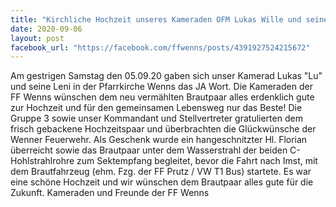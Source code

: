 ```yaml
---
title: "Kirchliche Hochzeit unseres Kameraden OFM Lukas Wille und seiner Leni"
date: 2020-09-06
layout: post
facebook_url: "https://facebook.com/ffwenns/posts/4391927524215672"
---
```


Am gestrigen Samstag den 05.09.20 gaben sich unser Kamerad Lukas "Lu" und seine Leni in der Pfarrkirche Wenns das JA Wort. Die Kameraden der FF Wenns wünschen dem neu vermählten Brautpaar alles erdenklich gute zur Hochzeit und für den gemeinsamen Lebensweg nur das Beste! Die Gruppe 3 sowie unser Kommandant und Stellvertreter gratulierten dem frisch gebackene Hochzeitspaar und überbrachten die Glückwünsche der Wenner Feuerwehr. Als Geschenk wurde ein hangeschnitzter Hl. Florian überreicht sowie das Brautpaar unter dem Wasserstrahl der beiden C-Hohlstrahlrohre zum Sektempfang begleitet, bevor die Fahrt nach Imst, mit dem Brautfahrzeug (ehm. Fzg. der FF Prutz / VW T1 Bus) startete. Es war eine schöne Hochzeit und wir wünschen dem Brautpaar alles gute für die Zukunft. Kameraden und Freunde der FF Wenns